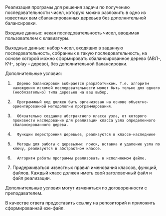 Реализация програмы для решения задачи по получению последовательности чисел, которую можно разложить в одно из известных вам сбалансированных деревьев без дополнительной балансировки.

Входные данные: некая последовательность чисел, вводимая пользователем с клавиатуры.

Выходные данные: набор чисел, входящих в заданную последовательность, собранных в такую последовательность, на основе которой можно сформировать сбалансированное дерево (АВЛ-, КЧ-, splay – дерево), без дополнительной балансировки.

Дополнительные условия:

1.       Дерево балансировки выбирается разработчиком. Т.е. алгоритм нахождения искомой последовательности может быть только для одного (необязательно) типа деревьев на ваш выбор.

2.       Программный код должен быть организован на основе объектно-ориентированной методологии программирования.

3.       Обязательно создание абстрактного класса узла, от которого произвести наследование для реализации класса узла определенного сбалансированного дерева.

4.       Функции перестроения деревьев, реализуются в классе-наследнике

5.       Методы для работы с деревьями: поиск, вставка и удаление узла по ключу, реализуются в абстрактном классе.

6.       Алгоритм работы программы реализовать в исполняемом файле.

7. Придерживаться известных правил именования классов, функций, файлов. Каждый класс должен иметь свой заголовочный файл и файл реализации.

Дополнительные условия могут изменяться по договоренности с преподавателем.

В качестве ответа предоставить ссылку на репозиторий и приложить сформированнай exe-файл.
